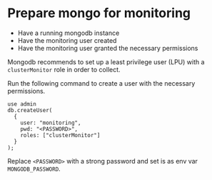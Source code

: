 # Prepare mongo for monitoring

- Have a running mongodb instance
- Have the monitoring user created
- Have the monitoring user granted the necessary permissions

Mongodb recommends to set up a least privilege user (LPU) with a `clusterMonitor` role in order to collect.

Run the following command to create a user with the necessary permissions.

```
use admin
db.createUser(
  {
    user: "monitoring",
    pwd: "<PASSWORD>",
    roles: ["clusterMonitor"]
  }
);
```

Replace `<PASSWORD>` with a strong password and set is as env var `MONGODB_PASSWORD`.
